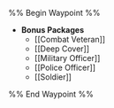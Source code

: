 %% Begin Waypoint %%
- **Bonus Packages**
	- [[Combat Veteran]]
	- [[Deep Cover]]
	- [[Military Officer]]
	- [[Police Officer]]
	- [[Soldier]]

%% End Waypoint %%